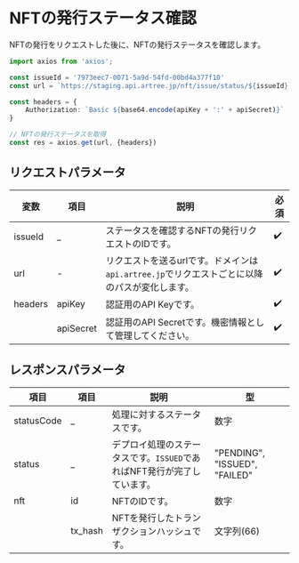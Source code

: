 # NFTの発行ステータス確認

NFTの発行をリクエストした後に、NFTの発行ステータスを確認します。

```ts
import axios from 'axios';

const issueId = '7973eec7-0071-5a9d-54fd-00bd4a377f10'
const url = `https://staging.api.artree.jp/nft/issue/status/${issueId}`

const headers = {
    Authorization: `Basic ${base64.encode(apiKey + ':' + apiSecret)}`
}

// NFTの発行ステータスを取得
const res = axios.get(url, {headers})
```

## リクエストパラメータ

| 変数 | 項目 | 説明 | 必須 |
| ---- | ---- | ---- | ---- |
| issueId | _ | ステータスを確認するNFTの発行リクエストのIDです。 | ✔️ |
| url | - | リクエストを送るurlです。ドメインは`api.artree.jp`でリクエストごとに以降のパスが変化します。 | ✔️ |
| headers | apiKey | 認証用のAPI Keyです。 | ✔️ |
| | apiSecret | 認証用のAPI Secretです。機密情報として管理してください。 | ✔️ |

## レスポンスパラメータ

| 項目 |  項目 |説明 | 型 |
| ---- | ---- | ---- | ---- |
| statusCode | _ | 処理に対するステータスです。 | 数字 |
| status | _ | デプロイ処理のステータスです。`ISSUED`であればNFT発行が完了しています。 | "PENDING", "ISSUED", "FAILED" |
| nft | id | NFTのIDです。 | 数字 |
|| tx_hash | NFTを発行したトランザクションハッシュです。 | 文字列(66) |
